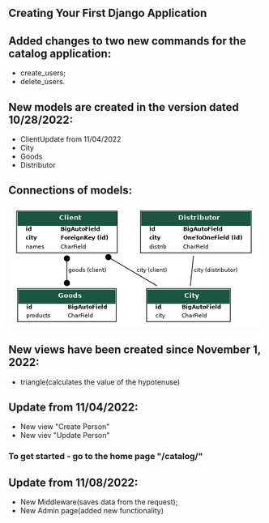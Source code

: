## Creating Your First Django Application


## Added changes to two new commands for the catalog application:
- create_users;
- delete_users.


## New models are created in the version dated 10/28/2022:
- ClientUpdate from 11/04/2022
- City
- Goods
- Distributor

## Connections of models:

![](https://github.com/Kirtsun/Dz_Django/raw/main/connection_models.png)

## New views have been created since November 1, 2022: 
- triangle(calculates the value of the hypotenuse)


## Update from 11/04/2022:
 - New view "Create Person"
 - New viev "Update Person"
 
 ### To get started - go to the home page "/catalog/"

## Update from 11/08/2022:
- New Middleware(saves data from the request);
- New Admin page(added new functionality)
